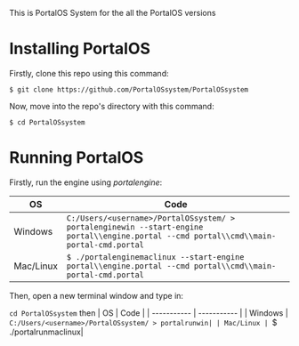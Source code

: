 This is PortalOS System for the all the PortalOS versions

# Installing PortalOS

Firstly, clone this repo using this command:

`$ git clone https://github.com/PortalOSsystem/PortalOSsystem`

Now, move into the repo's directory with this command:

`$ cd PortalOSsystem`

# Running PortalOS

Firstly, run the engine using _portalengine_:


| OS | Code |
| ----------- | ----------- |
| Windows | `C:/Users/<username>/PortalOSsystem/ > portalenginewin --start-engine portal\\engine.portal --cmd portal\\cmd\\main-portal-cmd.portal` |
| Mac/Linux | `$ ./portalenginemaclinux --start-engine portal\\engine.portal --cmd portal\\cmd\\main-portal-cmd.portal` |

Then, open a new terminal window and type in:

`cd PortalOSsystem`
then
| OS | Code |
| ----------- | ----------- |
| Windows | `C:/Users/<username>/PortalOSsystem/ > portalrunwin|
| Mac/Linux | `$ ./portalrunmaclinux|

